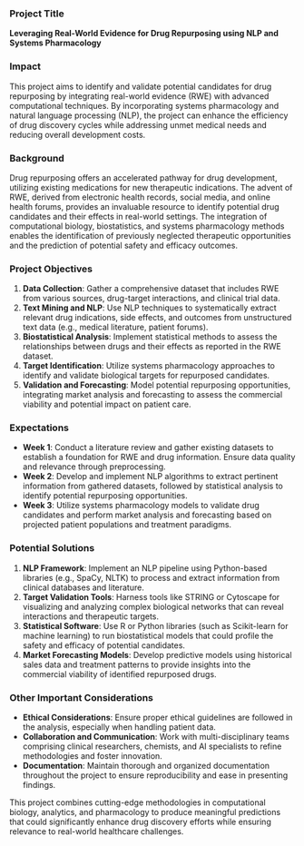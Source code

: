 ### Project Title
**Leveraging Real-World Evidence for Drug Repurposing using NLP and Systems Pharmacology**

### Impact
This project aims to identify and validate potential candidates for drug repurposing by integrating real-world evidence (RWE) with advanced computational techniques. By incorporating systems pharmacology and natural language processing (NLP), the project can enhance the efficiency of drug discovery cycles while addressing unmet medical needs and reducing overall development costs.

### Background
Drug repurposing offers an accelerated pathway for drug development, utilizing existing medications for new therapeutic indications. The advent of RWE, derived from electronic health records, social media, and online health forums, provides an invaluable resource to identify potential drug candidates and their effects in real-world settings. The integration of computational biology, biostatistics, and systems pharmacology methods enables the identification of previously neglected therapeutic opportunities and the prediction of potential safety and efficacy outcomes.

### Project Objectives
1. **Data Collection**: Gather a comprehensive dataset that includes RWE from various sources, drug-target interactions, and clinical trial data.
2. **Text Mining and NLP**: Use NLP techniques to systematically extract relevant drug indications, side effects, and outcomes from unstructured text data (e.g., medical literature, patient forums).
3. **Biostatistical Analysis**: Implement statistical methods to assess the relationships between drugs and their effects as reported in the RWE dataset.
4. **Target Identification**: Utilize systems pharmacology approaches to identify and validate biological targets for repurposed candidates.
5. **Validation and Forecasting**: Model potential repurposing opportunities, integrating market analysis and forecasting to assess the commercial viability and potential impact on patient care.

### Expectations
- **Week 1**: Conduct a literature review and gather existing datasets to establish a foundation for RWE and drug information. Ensure data quality and relevance through preprocessing.
- **Week 2**: Develop and implement NLP algorithms to extract pertinent information from gathered datasets, followed by statistical analysis to identify potential repurposing opportunities.
- **Week 3**: Utilize systems pharmacology models to validate drug candidates and perform market analysis and forecasting based on projected patient populations and treatment paradigms.

### Potential Solutions
1. **NLP Framework**: Implement an NLP pipeline using Python-based libraries (e.g., SpaCy, NLTK) to process and extract information from clinical databases and literature.
2. **Target Validation Tools**: Harness tools like STRING or Cytoscape for visualizing and analyzing complex biological networks that can reveal interactions and therapeutic targets.
3. **Statistical Software**: Use R or Python libraries (such as Scikit-learn for machine learning) to run biostatistical models that could profile the safety and efficacy of potential candidates.
4. **Market Forecasting Models**: Develop predictive models using historical sales data and treatment patterns to provide insights into the commercial viability of identified repurposed drugs.

### Other Important Considerations
- **Ethical Considerations**: Ensure proper ethical guidelines are followed in the analysis, especially when handling patient data.
- **Collaboration and Communication**: Work with multi-disciplinary teams comprising clinical researchers, chemists, and AI specialists to refine methodologies and foster innovation.
- **Documentation**: Maintain thorough and organized documentation throughout the project to ensure reproducibility and ease in presenting findings.

This project combines cutting-edge methodologies in computational biology, analytics, and pharmacology to produce meaningful predictions that could significantly enhance drug discovery efforts while ensuring relevance to real-world healthcare challenges.